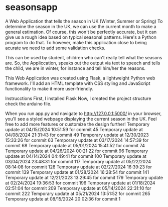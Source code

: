 # seasonsapp
A Web Application that tells the season in UK (Winter, Summer or Spring)
To determine the season in the UK, we can use the current month to make a general estimation. Of course, this won't be perfectly accurate, but it can give us a rough idea based on typical seasonal patterns. Here's a Python program to do that. To however, make this application close to being acurate we need to add some validation checks.

This can be used by student, children who can't really tell what the seasons are. So, the Appliccation, speaks out the output via text to speech and tells the child, we are in winter, for instance and tell him/her the reasons.

This Web Application was created using Flask, a lightweight Python web framework. I'll add an HTML template with CSS styling and JavaScript functionality to make it more user-friendly.

Instrucctions
First, I installed Flask 
Now, I created the project structure check the arduino file.

When you run app.py and navigate to http://127.0.0.1:5000/ in your browser, you'll see a styled webpage displaying the current season in the UK. Feel free to add more features or customize the design further!
Temporary update at 04/15/2024 10:51:59 for commit 45
Temporary update at 04/08/2024 21:31:43 for commit 49
Temporary update at 12/30/2023 15:33:26 for commit 63
Temporary update at 03/17/2024 14:57:39 for commit 68
Temporary update at 05/01/2024 15:41:52 for commit 74
Temporary update at 04/26/2024 00:21:22 for commit 96
Temporary update at 04/14/2024 04:49:41 for commit 100
Temporary update at 03/04/2024 23:48:31 for commit 117
Temporary update at 05/22/2024 08:14:08 for commit 128
Temporary update at 02/27/2024 16:39:23 for commit 139
Temporary update at 01/28/2024 16:28:54 for commit 141
Temporary update at 12/21/2023 13:29:45 for commit 179
Temporary update at 02/24/2024 19:36:53 for commit 196
Temporary update at 01/18/2024 02:51:04 for commit 209
Temporary update at 05/14/2024 22:31:10 for commit 222
Temporary update at 05/21/2024 13:51:52 for commit 265
Temporary update at 08/15/2024 20:02:36 for commit 1

